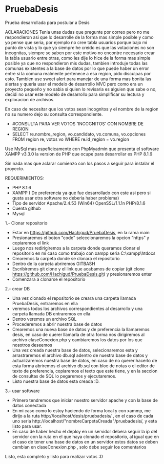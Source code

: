 # PruebaDesis
Prueba desarrollada para postular a Desis

ACLARACIONES
Tenia unas dudas que pregunte por correo pero no me respondieron asi que lo desarrolle de la forma mas simple posible
y como yo pense que seria, por ejemplo no cree tabla usuarios porque bajo mi punto de vista y lo que yo siempre he creido es que las votaciones no son
incognitas, siempre se saben por este motivo no encontre necesario crear la tabla usuario entre otras, como les dije lo hice de la forma mas simple posible ya que no respondieron mis dudas, tambien introduje todas 
las comunas existentes a la base de datos por lo que puede haber un error entre si la comuna realmente pertenece a esa region, pido disculpas por esto.
Tambien use sweet alert para manejar de una forma mas bonita las alertas y queria usar el modelo de desarrollo MVC pero como era un proyecto pequeño y no sabia si quien lo revisaria es alguien que sabe o no, decidi no usar este modelo de desarrollo para simplificar su lectura y exploracion de archivos.

En caso de necesitar que los votos sean incognitos y el nombre de la region no su numero dejo su consulta correspondiente.
- #CONSULTA PARA VER VOTOS 'INCOGNITOS' CON NOMBRE DE REGION
- SELECT re.nombre_region, vo.candidato, vo.comuna, vo.opciones FROM  region re, votos vo
WHERE re.id_region = vo.region


Use MySql mas espeficicamente con PhpMyadmin que presenta el software XAMPP v3.3.0
la version de PHP que ocupe para desarrollar es PHP 8.1.6

Sin nada mas que aclarar comienzo con los pasos a seguir para instalar el proyecto.

REQUERIMIENTOS:

- PHP 8.1.6
- XAMPP ( De preferencia ya que fue desarrollado con este asi pero si gusta usar otra software  no deberia haber problema)
- Tipo de servidor Apache/2.4.53 (Win64) OpenSSL/1.1.1n PHP/8.1.6
- Cuenta github
- Mysql


1.- Clonar repositorio
- Estar en https://github.com/Hachigud/PruebaDesis, en la rama main 
- Presionaremos el boton "code" seleccionaremos la opcion "https" y copiaremos el link
- Luego nos redirigiremos a la carpeta donde queramos clonar el repositorio en mi caso como trabajo con xampp seria C:\xampp\htdocs 
- Crearemos la carpeta donde se clonara el repositorio
- Dentro de la carpeta abriremos GITBASH
- Escribiremos git clone y el link que acabamos de copiar (git clone https://github.com/Hachigud/PruebaDesis.git) y presionaremos enter
- Comenzara a clonarse el repositorio

2.- crear DB
- Una vez clonado el repositorio se creara una carpeta llamada PruebaDesis, entraremos en ella
- veremos todos los archivos correspondientes al desarrollo y una carpeta llamada DB entraremos en ella
- Dentro veremos un archivo SQL
- Procederemos a abrir nuestra base de datos
- Crearemos una nueva base de datos y de preferencia la llamaremos desis, en caso de querer llamarla de otra forma nos dirigiremos al archivo claseConexion.php y cambiaremos los datos por los que nosotros deseemos
- Una vez creada nuestra base de datos, selecionaremos esta y arrastraremos el archivo db.sql adentro de nuestra base de datos y actualizaremos nuestra base de datos, en caso de no querer hacerlo de esta forma abriremos el archivo db.sql con bloc de notas o el editor de texto de preferencia, copiaremos el texto que este tiene, y en la seccion de consultas de SQL lo pegaremos y ejecutaremos.
- Listo nuestra base de datos esta creada :D.

3.- usar software
- Primero tendremos que iniciar nuestro servidor apache y con la base de datos conectada
- En mi caso como lo estoy haciendo de forma local y con xammp, me dirijo a la ruta http://localhost/desis/pruebadesis/  , en el caso de cada uno seria  http://localhost/"nombreCarpetaCreada"/pruebadesis/, y esta listo para usar.
- En caso de haber hecho el deploy en un servidor debera seguir la ip del servidor con la ruta en el que haya clonado el repositorio, al igual que en el caso de tener una base de datos en un servidor estos datos se deben cambian en claseConexion.php , solo debe seguir los comentarios




Listo, esta completo y listo para realizar votos :D
